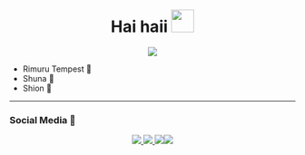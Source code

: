 <h1 align="center">Hai haii <img src="https://user-images.githubusercontent.com/1303154/88677602-1635ba80-d120-11ea-84d8-d263ba5fc3c0.gif" width="40px" alt=""><br></h1>
<p align="center">
  <img src="https://i.ibb.co/xh2FvH1/919.gif" />
</p>

<p align="center">

- Rimuru Tempest 🧿
- Shuna 🌸
- Shion 🍇

</p>

------
### Social Media 🎩
<p align="center">
  <a href="https://instagram.com/ervan2525"><img src="https://img.shields.io/badge/Instagram-E4405F?style=for-the-badge&logo=instagram&logoColor=white"/> 
  <a href="https://www.facebook.com/kontol.kontolmu.1447"><img src="https://img.shields.io/badge/Facebook-%234267B2.svg?&style=for-the-badge&logo=facebook&logoColor=white" />
  <a href="tiktok.com/@rimuru_kingdom"><img src="https://img.shields.io/badge/Tiktok-%234267B2.svg?&style=for-the-badge&logo=tiktok&logoColor=black
  <a href="https://youtu.be/ZjVRYfi7dhs"><img src="https://img.shields.io/badge/YouTube-Ervan-ff0000?style=for-the-badge&logo=youtube&logoColor=ff0000&link=https://youtube.com/channel/UCQV7cLK7IY_MRMHH4phQORQ" /><br>
</p>
